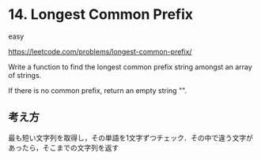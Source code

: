 # 14. Longest Common Prefix

easy

https://leetcode.com/problems/longest-common-prefix/

Write a function to find the longest common prefix string amongst an array of strings.

If there is no common prefix, return an empty string "".

## 考え方

最も短い文字列を取得し，その単語を1文字ずつチェック．その中で違う文字があったら，そこまでの文字列を返す
